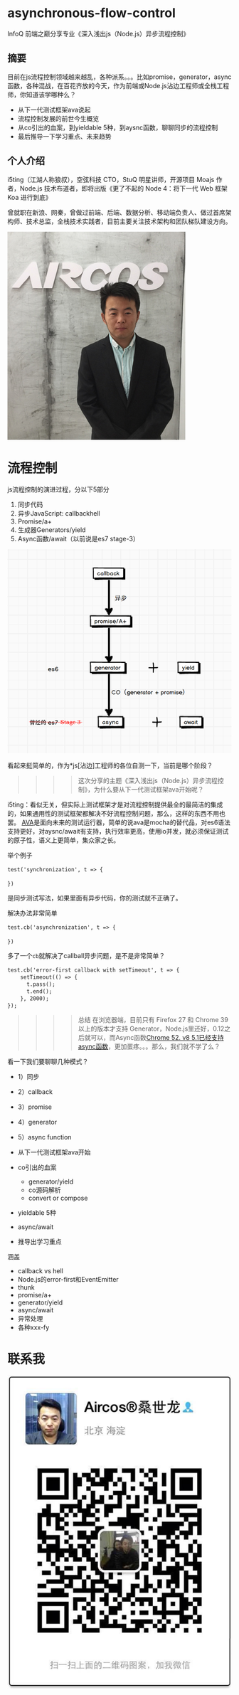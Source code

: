 # asynchronous-flow-control

InfoQ 前端之巅分享专业《深入浅出js（Node.js）异步流程控制》

## 摘要

目前在js流程控制领域越来越乱，各种派系。。。比如promise，generator，async函数，各种混战，在百花齐放的今天，作为前端或Node.js沾边工程师或全栈工程师，你知道该学哪种么？

- 从下一代测试框架ava说起
- 流程控制发展的前世今生概览
- 从co引出的血案，到yieldable 5种，到aysnc函数，聊聊同步的流程控制
- 最后推导一下学习重点、未来趋势

## 个人介绍

i5ting（江湖人称狼叔），空弦科技 CTO，StuQ 明星讲师，开源项目 Moajs 作者，Node.js 技术布道者，即将出版《更了不起的 Node 4：将下一代 Web 框架 Koa 进行到底》

曾就职在新浪、网秦，曾做过前端、后端、数据分析、移动端负责人、做过首席架构师、技术总监，全栈技术实践者，目前主要关注技术架构和团队梯队建设方向。

![I5ting](i5ting.jpg)


# 流程控制

js流程控制的演进过程，分以下5部分

1. 同步代码
1. 异步JavaScript: callbackhell
1. Promise/a+
1. 生成器Generators/yield
1. Async函数/await（以前说是es7 stage-3）

![Fc](fc.png)

看起来挺简单的，作为*js[沾边]工程师的各位自测一下，当前是哪个阶段？


> > > > 这次分享的主题《深入浅出js（Node.js）异步流程控制》，为什么要从下一代测试框架ava开始呢？


i5ting：看似无关，但实际上测试框架才是对流程控制提供最全的最简洁的集成的，如果通用性的测试框架都解决不好流程控制问题，那么，这样的东西不用也罢。
[AVA](https://github.com/avajs/ava)是面向未来的测试运行器，简单的说ava是mocha的替代品，对es6语法支持更好，对aysnc/await有支持，执行效率更高，使用io并发，就必须保证测试的原子性，语义上更简单，集众家之长。

举个例子

```
test('synchronization', t => {

})
```

是同步测试写法，如果里面有异步代码，你的测试就不正确了。

解决办法非常简单

```
test.cb('asynchronization', t => {

})
```

多了一个`cb`就解决了callball异步问题，是不是非常简单？

```
test.cb('error-first callback with setTimeout', t => {
    setTimeout(() => {
      t.pass();
      t.end();
    }, 2000);
});

```

> > > > 总结
在浏览器端，目前只有 Firefox 27 和 Chrome 39 以上的版本才支持 Generator，Node.js里还好，0.12之后就可以，而Async函数[Chrome 52. v8 5.1已经支持async函数](https://github.com/nodejs/CTC/issues/7)，更加蛋疼。。。那么，我们就不学了么？ 


看一下我们要聊聊几种模式？

- 1）同步
- 2）callback
- 3）promise
- 4）generator
- 5）async function




- 从下一代测试框架ava开始
- co引出的血案
  - generator/yield
  - co源码解析
  - convert or compose
- yieldable 5种
- async/await
- 推导出学习重点

涵盖

- callback vs hell
- Node.js的error-first和EventEmitter
- thunk
- promise/a+
- generator/yield
- async/await
- 异常处理
- 各种xxx-fy

# 联系我

![Sang](sang.jpg)